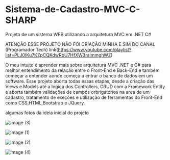 # Sistema-de-Cadastro-MVC-C-SHARP
Projeto de um sistema WEB utilizando a arquitetura MVC em .NET C#

ATENÇÃO ESSE PROJETO NÃO FOI CRIAÇÃO MINHA E SIM DO CANAL (Programador Tech)
link(https://www.youtube.com/playlist?list=PLJ0IKu7KZpCQKdwRbU7HfXW3raImmghWZ)

O meu intuito é aprender mais sobre arquitetura MVC .NET e C# para melhor entendimento da relação entre o Front-End e Back-End e também começar a entender aonde
começa a entrar o banco de dados em um software. Esse projeto aborta todas essas etapas, desde a criação das Views e Models até a logica dos Controllers, CRUD com a Framework
Entity e aborta também validações de campos orbrigatorios na area de um cadastro, tratamento de exeções e utilização de ferramentas do Front-End como CSS,HTML,Bootstrap 
e JQuery.

algumas fotos da ideia inicial do projeto

![image (3)](https://user-images.githubusercontent.com/111459606/210899278-f603f5d5-602b-4eb1-9923-8a29c09a9416.png)

![image (1)](https://user-images.githubusercontent.com/111459606/210899294-3440aca4-61fb-4d7c-9fde-ee0192221c0e.png)

![image (2)](https://user-images.githubusercontent.com/111459606/210899306-7eac727a-b877-40bf-b884-79305e0f77d6.png)

![image (4)](https://user-images.githubusercontent.com/111459606/210899585-00a73401-dfe6-4375-b324-4ba81ccc1c70.png)
